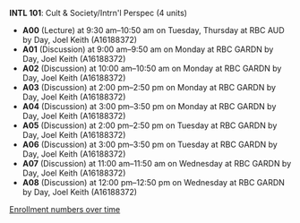 **INTL 101**: Cult & Society/Intrn'l Perspec (4 units)

- **A00** (Lecture) at 9:30 am–10:50 am on Tuesday, Thursday at RBC AUD by Day, Joel Keith (A16188372)
- **A01** (Discussion) at 9:00 am–9:50 am on Monday at RBC GARDN by Day, Joel Keith (A16188372)
- **A02** (Discussion) at 10:00 am–10:50 am on Monday at RBC GARDN by Day, Joel Keith (A16188372)
- **A03** (Discussion) at 2:00 pm–2:50 pm on Monday at RBC GARDN by Day, Joel Keith (A16188372)
- **A04** (Discussion) at 3:00 pm–3:50 pm on Monday at RBC GARDN by Day, Joel Keith (A16188372)
- **A05** (Discussion) at 2:00 pm–2:50 pm on Tuesday at RBC GARDN by Day, Joel Keith (A16188372)
- **A06** (Discussion) at 3:00 pm–3:50 pm on Tuesday at RBC GARDN by Day, Joel Keith (A16188372)
- **A07** (Discussion) at 11:00 am–11:50 am on Wednesday at RBC GARDN by Day, Joel Keith (A16188372)
- **A08** (Discussion) at 12:00 pm–12:50 pm on Wednesday at RBC GARDN by Day, Joel Keith (A16188372)

[Enrollment numbers over time](./INTL101.tsv)
